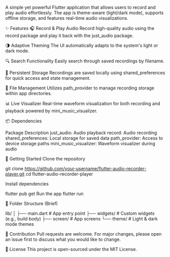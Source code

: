 
A simple yet powerful Flutter application that allows users to record and play audio effortlessly. The app is theme-aware (light/dark mode), supports offline storage, and features real-time audio visualizations.

✨ Features
🎧 Record & Play Audio
Record high-quality audio using the record package and play it back with the just_audio package.

🌗 Adaptive Theming
The UI automatically adapts to the system's light or dark mode.

🔍 Search Functionality
Easily search through saved recordings by filename.

💾 Persistent Storage
Recordings are saved locally using shared_preferences for quick access and state management.

📂 File Management
Utilizes path_provider to manage recording storage within app directories.

📊 Live Visualizer
Real-time waveform visualization for both recording and playback powered by mini_music_visualizer.


📦 Dependencies

Package	Description
just_audio:	Audio playback
record:	Audio recording
shared_preferences:	Local storage for saved data
path_provider:	Access to device storage paths
mini_music_visualizer:	Waveform visualizer during audio


🚀 Getting Started
Clone the repository

git clone https://github.com/your-username/flutter-audio-recorder-player.git
cd flutter-audio-recorder-player

Install dependencies

flutter pub get
Run the app
flutter run


📂 Folder Structure (Brief)

lib/
│
├── main.dart                    # App entry point
├── widgets/                     # Custom widgets (e.g., build body)
├── screen/                      # App screens
└── theme/                      # Light & dark mode themes


🙌 Contribution
Pull requests are welcome. For major changes, please open an issue first to discuss what you would like to change.

📄 License
This project is open-sourced under the MIT License.
